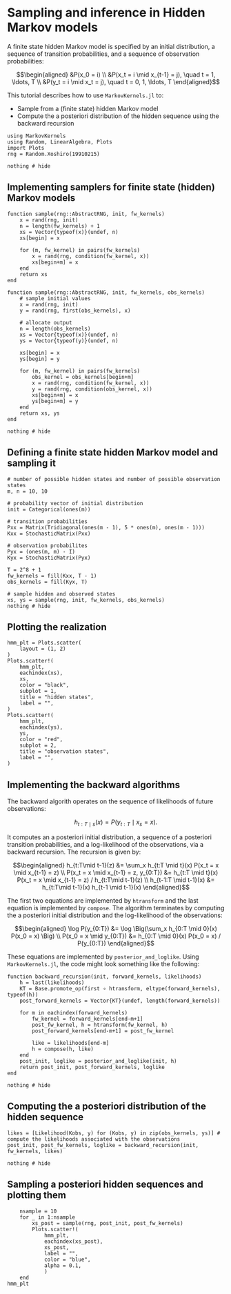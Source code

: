 # Sampling and inference in Hidden Markov models


A finite state hidden Markov model is specified by an initial distribution, a sequence of transition probabilities,
and a sequence of observation probabilities:


```math
\begin{aligned}
&P(x_0 = i) \\
&P(x_t = i \mid x_{t-1} = j), \quad t = 1, \ldots, T   \\
&P(y_t = i \mid x_t = j), \quad t = 0, 1, \ldots, T
\end{aligned}
```

This tutorial describes how to use ```MarkovKernels.jl``` to:

* Sample from a (finite state) hidden Markov model
* Compute the a posteriori distribution of the hidden sequence using the backward recursion


```@example 1
using MarkovKernels
using Random, LinearAlgebra, Plots
import Plots
rng = Random.Xoshiro(19910215)

nothing # hide
```

## Implementing samplers for finite state (hidden) Markov models

```@example 1
function sample(rng::AbstractRNG, init, fw_kernels)
    x = rand(rng, init)
    n = length(fw_kernels) + 1
    xs = Vector{typeof(x)}(undef, n)
    xs[begin] = x

    for (m, fw_kernel) in pairs(fw_kernels)
        x = rand(rng, condition(fw_kernel, x))
        xs[begin+m] = x
    end
    return xs
end

function sample(rng::AbstractRNG, init, fw_kernels, obs_kernels)
    # sample initial values
    x = rand(rng, init)
    y = rand(rng, first(obs_kernels), x)

    # allocate output
    n = length(obs_kernels)
    xs = Vector{typeof(x)}(undef, n)
    ys = Vector{typeof(y)}(undef, n)

    xs[begin] = x
    ys[begin] = y

    for (m, fw_kernel) in pairs(fw_kernels)
        obs_kernel = obs_kernels[begin+m]
        x = rand(rng, condition(fw_kernel, x))
        y = rand(rng, condition(obs_kernel, x))
        xs[begin+m] = x
        ys[begin+m] = y
    end
    return xs, ys
end

nothing # hide
```


## Defining a finite state hidden Markov model and sampling it


```@example 1
# number of possible hidden states and number of possible observation states
m, n = 10, 10

# probability vector of initial distribution
init = Categorical(ones(m))

# transition probabilities
Pxx = Matrix(Tridiagonal(ones(m - 1), 5 * ones(m), ones(m - 1)))
Kxx = StochasticMatrix(Pxx)

# observation probabilites
Pyx = (ones(m, m) - I)
Kyx = StochasticMatrix(Pyx)

T = 2^8 + 1
fw_kernels = fill(Kxx, T - 1)
obs_kernels = fill(Kyx, T)

# sample hidden and observed states
xs, ys = sample(rng, init, fw_kernels, obs_kernels)
nothing # hide
```

## Plotting the realization

```@example 1
hmm_plt = Plots.scatter(
    layout = (1, 2)
)
Plots.scatter!(
    hmm_plt,
    eachindex(xs),
    xs,
    color = "black",
    subplot = 1,
    title = "hidden states",
    label = "",
)
Plots.scatter!(
    hmm_plt,
    eachindex(ys),
    ys,
    color = "red",
    subplot = 2,
    title = "observation states",
    label = "",
)
```


## Implementing the backward algorithms

The backward algorith operates on the sequence of likelihoods of future observations:

```math
h_{t:T \mid s}(x) = P(y_{t:T} \mid x_s = x).
```
It computes an a posteriori initial distribution, a sequence of a posteriori transition probabilities, and a log-likelihood of the observations,
via a backward recursion.
The recursion is given by:

```math
\begin{aligned}
h_{t:T\mid t-1}(z) &= \sum_x h_{t:T \mid t}(x) P(x_t = x \mid x_{t-1} = z)  \\
P(x_t = x \mid x_{t-1} = z, y_{0:T}) &= h_{t:T \mid t}(x) P(x_t = x \mid x_{t-1} = z) / h_{t:T\mid t-1}(z) \\
h_{t-1:T \mid t-1}(x) &= h_{t:T\mid t-1}(x) h_{t-1 \mid t-1}(x)
\end{aligned}
```

The first two equations are implemented by ```htransform``` and the last equation is implemented by ```compose```.
The algorithm terminates by computing the a posteriori initial distribution and the log-likelihood of the observations:

```math
\begin{aligned}
\log P(y_{0:T}) &=  \log \Big(\sum_x h_{0:T \mid 0}(x) P(x_0 = x) \Big) \\
P(x_0 = x \mid y_{0:T}) &= h_{0:T \mid 0}(x) P(x_0 = x) / P(y_{0:T})
\end{aligned}
```
These equations are implemented by ```posterior_and_loglike```.
Using ```MarkovKernels.jl```, the code might look something like the following:


```@example 1
function backward_recursion(init, forward_kernels, likelihoods)
    h = last(likelihoods)
    KT = Base.promote_op(first ∘ htransform, eltype(forward_kernels), typeof(h))
    post_forward_kernels = Vector{KT}(undef, length(forward_kernels))

    for m in eachindex(forward_kernels)
        fw_kernel = forward_kernels[end-m+1]
        post_fw_kernel, h = htransform(fw_kernel, h)
        post_forward_kernels[end-m+1] = post_fw_kernel

        like = likelihoods[end-m]
        h = compose(h, like)
    end
    post_init, loglike = posterior_and_loglike(init, h)
    return post_init, post_forward_kernels, loglike
end

nothing # hide
```


## Computing the a posteriori distribution of the hidden sequence


```@example 1
likes = [Likelihood(Kobs, y) for (Kobs, y) in zip(obs_kernels, ys)] # compute the likelihoods associated with the observations
post_init, post_fw_kernels, loglike = backward_recursion(init, fw_kernels, likes)

nothing # hide
```

## Sampling a posteriori hidden sequences and plotting them

```@example 1
    nsample = 10
    for _ in 1:nsample
        xs_post = sample(rng, post_init, post_fw_kernels)
        Plots.scatter!(
            hmm_plt,
            eachindex(xs_post),
            xs_post,
            label = "",
            color = "blue",
            alpha = 0.1,
            )
    end
hmm_plt
```